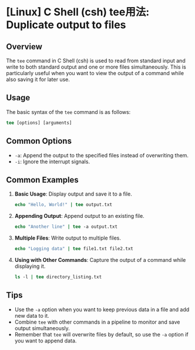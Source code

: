 # [Linux] C Shell (csh) tee用法: Duplicate output to files

## Overview
The `tee` command in C Shell (csh) is used to read from standard input and write to both standard output and one or more files simultaneously. This is particularly useful when you want to view the output of a command while also saving it for later use.

## Usage
The basic syntax of the `tee` command is as follows:

```csh
tee [options] [arguments]
```

## Common Options
- `-a`: Append the output to the specified files instead of overwriting them.
- `-i`: Ignore the interrupt signals.

## Common Examples

1. **Basic Usage**: Display output and save it to a file.
   ```csh
   echo "Hello, World!" | tee output.txt
   ```

2. **Appending Output**: Append output to an existing file.
   ```csh
   echo "Another line" | tee -a output.txt
   ```

3. **Multiple Files**: Write output to multiple files.
   ```csh
   echo "Logging data" | tee file1.txt file2.txt
   ```

4. **Using with Other Commands**: Capture the output of a command while displaying it.
   ```csh
   ls -l | tee directory_listing.txt
   ```

## Tips
- Use the `-a` option when you want to keep previous data in a file and add new data to it.
- Combine `tee` with other commands in a pipeline to monitor and save output simultaneously.
- Remember that `tee` will overwrite files by default, so use the `-a` option if you want to append data.